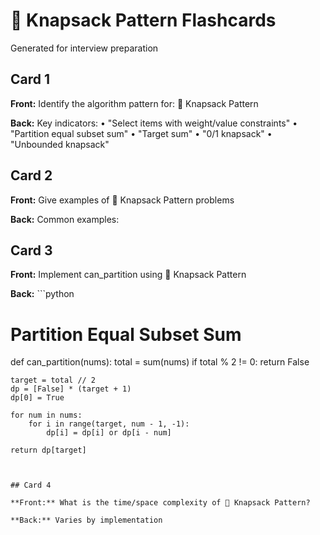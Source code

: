 # 🎒 Knapsack Pattern Flashcards

Generated for interview preparation


## Card 1

**Front:** Identify the algorithm pattern for: 🎒 Knapsack Pattern

**Back:** Key indicators:
• "Select items with weight/value constraints"
• "Partition equal subset sum"
• "Target sum"
• "0/1 knapsack"
• "Unbounded knapsack"


## Card 2

**Front:** Give examples of 🎒 Knapsack Pattern problems

**Back:** Common examples:



## Card 3

**Front:** Implement can_partition using 🎒 Knapsack Pattern

**Back:** ```python
# Partition Equal Subset Sum
def can_partition(nums):
    total = sum(nums)
    if total % 2 != 0:
        return False
    
    target = total // 2
    dp = [False] * (target + 1)
    dp[0] = True
    
    for num in nums:
        for i in range(target, num - 1, -1):
            dp[i] = dp[i] or dp[i - num]
    
    return dp[target]
```


## Card 4

**Front:** What is the time/space complexity of 🎒 Knapsack Pattern?

**Back:** Varies by implementation

